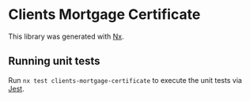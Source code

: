 # Clients Mortgage Certificate

This library was generated with [Nx](https://nx.dev).

## Running unit tests

Run `nx test clients-mortgage-certificate` to execute the unit tests via [Jest](https://jestjs.io).
